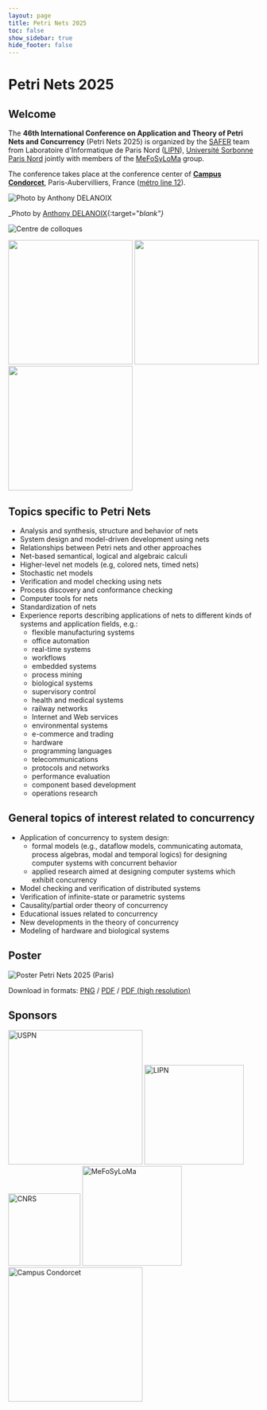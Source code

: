 ```yaml
---
layout: page
title: Petri Nets 2025
toc: false
show_sidebar: true
hide_footer: false
---
```


# Petri Nets 2025

## Welcome 
The **46th International Conference on Application and Theory of Petri Nets and
Concurrency** (Petri Nets 2025) is organized by the [SAFER](https://lipn.univ-paris13.fr/safer-2/) team 
from Laboratoire d'Informatique de Paris Nord ([LIPN](https://lipn.univ-paris13.fr/)),
[Université Sorbonne Paris Nord](https://www.univ-spn.fr/)
jointly
with members of the [MeFoSyLoMa](https://www.mefosyloma.fr) group. 

The conference takes place at the conference center of **[Campus Condorcet](access/)**,
Paris-Aubervilliers, France ([métro line 12](https://en.wikipedia.org/wiki/Front_Populaire_station)). 

![Photo by Anthony DELANOIX](./img/paris.jpg)

_Photo by [Anthony DELANOIX](https://unsplash.com/photos/eiffel-tower-at-paris-france-QAwciFlS1g4?utm_content=creditShareLink&utm_medium=referral&utm_source=unsplash){:target="_blank"}_

![Centre de colloques](img/centre-colloques.jpg)

<img src="img/condorcet-auditorium.jpg" height="250">
<img src="img/condorcet-100.jpg" height="250">
<img src="img/condorcet.jpg" height="250">


## Topics specific to Petri Nets
* Analysis and synthesis, structure and behavior of nets
* System design and model-driven development using nets
* Relationships between Petri nets and other approaches
* Net-based semantical, logical and algebraic calculi
* Higher-level net models (e.g, colored nets, timed nets)
* Stochastic net models
* Verification and model checking using nets
* Process discovery and conformance checking
* Computer tools for nets
* Standardization of nets
* Experience reports describing applications of nets to different kinds of systems and application fields, e.g.:
    * flexible manufacturing systems
    * office automation
    * real-time systems
    * workflows
    * embedded systems
    * process mining
    * biological systems
    * supervisory control
    * health and medical systems
    * railway networks
    * Internet and Web services
    * environmental systems
    * e-commerce and trading
    * hardware
    * programming languages
    * telecommunications
    * protocols and networks
    * performance evaluation
    * component based development
    * operations research

## General topics of interest related to concurrency
* Application of concurrency to system design:
    * formal models (e.g., dataflow models, communicating automata, process algebras, modal and temporal logics) for designing computer systems with concurrent behavior
    * applied research aimed at designing computer systems which exhibit concurrency
* Model checking and verification of distributed systems
* Verification of infinite-state or parametric systems
* Causality/partial order theory of concurrency
* Educational issues related to concurrency
* New developments in the theory of concurrency
* Modeling of hardware and biological systems

## Poster

![Poster Petri Nets 2025 (Paris)](./poster/poster-PN25.png)

Download in formats: [PNG](./poster/poster-PN25.png) / [PDF](./poster/poster-PN25.pdf) / [PDF (high resolution)](./poster/poster-PN25-highres.pdf)

## Sponsors

<div class="image-row">
    <a href="https://www.univ-spn.fr/"><img alt="USPN" src="./img/USPN.png" width="270"></a>
    <a href="https://lipn.univ-paris13.fr/"><img alt="LIPN" src="./img/LIPN.png" width="200"></a>
    <a href="https://www.cnrs.fr/fr"><img alt="CNRS" src="./img/CNRS.png" width="145"></a>
    <a href="https://www.mefosyloma.fr/"><img alt="MeFoSyLoMa" src="./img/MeFoSyLoMa.png" width="200"></a>
    <a href="https://www.campus-condorcet.fr/"><img alt="Campus Condorcet" src="./img/Logo-Condorcet_RVB-FondBlanc.png" width="270"></a>
</div>
